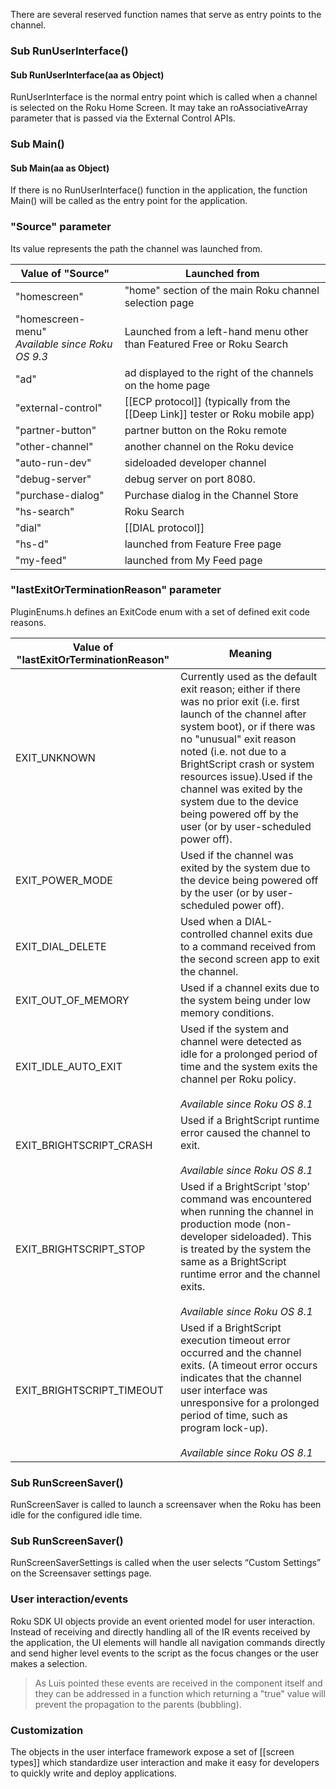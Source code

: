 There are several reserved function names that serve as entry points to the channel.

### Sub RunUserInterface()
#### Sub RunUserInterface(aa as Object)

RunUserInterface is the normal entry point which is called when a channel is selected on the Roku Home Screen. It may take an roAssociativeArray parameter that is passed via the External Control APIs.

### Sub Main()
#### Sub Main(aa as Object)
If there is no RunUserInterface() function in the application, the function Main() will be called as the entry point for the application.


### "Source" parameter

Its value represents the path the channel was launched from.

| Value of "Source"                                  | Launched from                                                          |
| -------------------------------------------------- | ---------------------------------------------------------------------- |
| "homescreen"                                       | "home" section of the main Roku channel selection page                 |
| "homescreen-menu"<br>_Available since Roku OS 9.3_ | Launched from a left-hand menu other than Featured Free or Roku Search |
| "ad"                                               | ad displayed to the right of the channels on the home page             |
| "external-control"                                 | [[ECP protocol]] (typically from the [[Deep Link]] tester or Roku mobile app)  |
| "partner-button"                                   | partner button on the Roku remote                                      |
| "other-channel"                                    | another channel on the Roku device                                     |
| "auto-run-dev"                                     | sideloaded developer channel                                           |
| "debug-server"                                     | debug server on port 8080.                                             |
| "purchase-dialog"                                  | Purchase dialog in the Channel Store                                   |
| "hs-search"                                        | Roku Search                                                            |
| "dial"                                             | [[DIAL protocol]]                                                          |
| "hs-d"                                             | launched from Feature Free page                                        |
| "my-feed"                                          | launched from My Feed page                                             |

### "lastExitOrTerminationReason" parameter

PluginEnums.h defines an ExitCode enum with a set of defined exit code reasons.

| Value of "lastExitOrTerminationReason" | Meaning                                                                                                                                                                                                                                                                                                                                                                           |
| -------------------------------------- | --------------------------------------------------------------------------------------------------------------------------------------------------------------------------------------------------------------------------------------------------------------------------------------------------------------------------------------------------------------------------------- |
| EXIT\_UNKNOWN                          | Currently used as the default exit reason; either if there was no prior exit (i.e. first launch of the channel after system boot), or if there was no "unusual" exit reason noted (i.e. not due to a BrightScript crash or system resources issue).Used if the channel was exited by the system due to the device being powered off by the user (or by user-scheduled power off). |
| EXIT\_POWER\_MODE                      | Used if the channel was exited by the system due to the device being powered off by the user (or by user-scheduled power off).                                                                                                                                                                                                                                                    |
| EXIT\_DIAL\_DELETE                     | Used when a DIAL-controlled channel exits due to a command received from the second screen app to exit the channel.                                                                                                                                                                                                                                                               |
| EXIT\_OUT\_OF\_MEMORY                  | Used if a channel exits due to the system being under low memory conditions.                                                                                                                                                                                                                                                                                                      |
| EXIT\_IDLE\_AUTO\_EXIT                 | Used if the system and channel were detected as idle for a prolonged period of time and the system exits the channel per Roku policy.<br><br>_Available since Roku OS 8.1_                                                                                                                                                                                                        |
| EXIT\_BRIGHTSCRIPT\_CRASH              | Used if a BrightScript runtime error caused the channel to exit.<br><br>_Available since Roku OS 8.1_                                                                                                                                                                                                                                                                             |
| EXIT\_BRIGHTSCRIPT\_STOP               | Used if a BrightScript 'stop' command was encountered when running the channel in production mode (non-developer sideloaded). This is treated by the system the same as a BrightScript runtime error and the channel exits.<br><br>_Available since Roku OS 8.1_                                                                                                                  |
| EXIT\_BRIGHTSCRIPT\_TIMEOUT            | Used if a BrightScript execution timeout error occurred and the channel exits. (A timeout error occurs indicates that the channel user interface was unresponsive for a prolonged period of time, such as program lock-up).<br><br>_Available since Roku OS 8.1_                                                                                                                  |

### Sub RunScreenSaver()
RunScreenSaver is called to launch a screensaver when the Roku has been idle for the configured idle time.

### Sub RunScreenSaver()

RunScreenSaverSettings is called when the user selects “Custom Settings” on the Screensaver settings page.

### User interaction/events

Roku SDK UI objects provide an event oriented model for user interaction. Instead of receiving and directly handling all of the IR events received by the application, the UI elements will handle all navigation commands directly and send higher level events to the script as the focus changes or the user makes a selection.

> As Luis pointed these events are received in the component itself and they can be addressed in a function which returning a "true" value will prevent the propagation to the parents (bubbling).

### Customization 

The objects in the user interface framework expose a set of [[screen types]] which standardize user interaction and make it easy for developers to quickly write and deploy applications. 